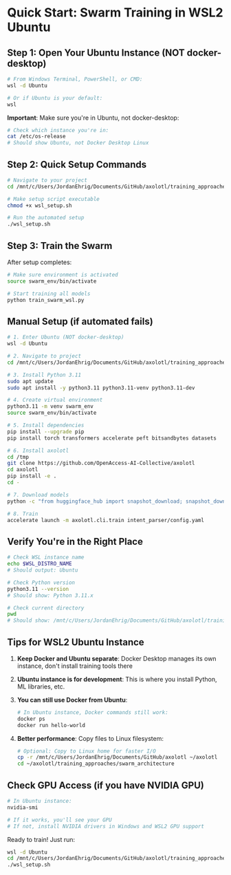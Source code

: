 # Quick Start: Swarm Training in WSL2 Ubuntu

## Step 1: Open Your Ubuntu Instance (NOT docker-desktop)

```bash
# From Windows Terminal, PowerShell, or CMD:
wsl -d Ubuntu

# Or if Ubuntu is your default:
wsl
```

**Important**: Make sure you're in Ubuntu, not docker-desktop:
```bash
# Check which instance you're in:
cat /etc/os-release
# Should show Ubuntu, not Docker Desktop Linux
```

## Step 2: Quick Setup Commands

```bash
# Navigate to your project
cd /mnt/c/Users/JordanEhrig/Documents/GitHub/axolotl/training_approaches/swarm_architecture

# Make setup script executable
chmod +x wsl_setup.sh

# Run the automated setup
./wsl_setup.sh
```

## Step 3: Train the Swarm

After setup completes:
```bash
# Make sure environment is activated
source swarm_env/bin/activate

# Start training all models
python train_swarm_wsl.py
```

## Manual Setup (if automated fails)

```bash
# 1. Enter Ubuntu (NOT docker-desktop)
wsl -d Ubuntu

# 2. Navigate to project
cd /mnt/c/Users/JordanEhrig/Documents/GitHub/axolotl/training_approaches/swarm_architecture

# 3. Install Python 3.11
sudo apt update
sudo apt install -y python3.11 python3.11-venv python3.11-dev

# 4. Create virtual environment
python3.11 -m venv swarm_env
source swarm_env/bin/activate

# 5. Install dependencies
pip install --upgrade pip
pip install torch transformers accelerate peft bitsandbytes datasets

# 6. Install axolotl
cd /tmp
git clone https://github.com/OpenAccess-AI-Collective/axolotl
cd axolotl
pip install -e .
cd -

# 7. Download models
python -c "from huggingface_hub import snapshot_download; snapshot_download('HuggingFaceTB/SmolLM-135M', local_dir='models/smollm-135m')"

# 8. Train
accelerate launch -m axolotl.cli.train intent_parser/config.yaml
```

## Verify You're in the Right Place

```bash
# Check WSL instance name
echo $WSL_DISTRO_NAME
# Should output: Ubuntu

# Check Python version
python3.11 --version
# Should show: Python 3.11.x

# Check current directory
pwd
# Should show: /mnt/c/Users/JordanEhrig/Documents/GitHub/axolotl/training_approaches/swarm_architecture
```

## Tips for WSL2 Ubuntu Instance

1. **Keep Docker and Ubuntu separate**: Docker Desktop manages its own instance, don't install training tools there

2. **Ubuntu instance is for development**: This is where you install Python, ML libraries, etc.

3. **You can still use Docker from Ubuntu**:
   ```bash
   # In Ubuntu instance, Docker commands still work:
   docker ps
   docker run hello-world
   ```

4. **Better performance**: Copy files to Linux filesystem:
   ```bash
   # Optional: Copy to Linux home for faster I/O
   cp -r /mnt/c/Users/JordanEhrig/Documents/GitHub/axolotl ~/axolotl
   cd ~/axolotl/training_approaches/swarm_architecture
   ```

## Check GPU Access (if you have NVIDIA GPU)

```bash
# In Ubuntu instance:
nvidia-smi

# If it works, you'll see your GPU
# If not, install NVIDIA drivers in Windows and WSL2 GPU support
```

Ready to train! Just run:
```bash
wsl -d Ubuntu
cd /mnt/c/Users/JordanEhrig/Documents/GitHub/axolotl/training_approaches/swarm_architecture
./wsl_setup.sh
```
